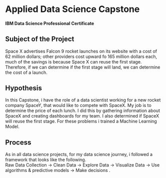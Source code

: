 # Applied Data Science Capstone 
#### IBM Data Science Professional Certificate

## Subject of the Project 
Space X advertises Falcon 9 rocket launches on its website with a cost of 62 million dollars; other providers cost upward fo 165 million dollars each, much of the savings is because Space X can reuse the first stage. Therefore, if we can determine if the first stage will land, we can determine the cost of a launch. 
<br /> 
## Hypothesis
In this Capstone, i have the role of a data scientist working for a new rocket company SpaceY, that would like to compete with SpaceX. My job is to determine the price of each lunch. I did this by gathering information about SpaceX and creating dashboards for my team. I also determined if SpaceX will reuse the first stage. For these problems i trained a Machine Learning Model. 

## Process
As in all data science projects, for my data science journey, i followed a framework that looks like the following. <br />
Raw Data Collection -> Clean Data -> Explore Data -> Visualize Data -> Use algorithms & predictive models -> Make decisions .
